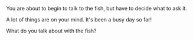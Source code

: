 You are about to begin to talk to the fish, but have to decide what to ask it.

A lot of things are on your mind. It's been a busy day so far!

What do you talk about with the fish?